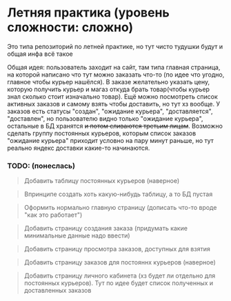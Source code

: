 # Летняя практика (уровень сложности: сложно)
Это типа репозиторий по летней практике, но тут чисто тудушки будут и общая инфа всё такое

Общая идея: пользователь заходит на сайт, там типа главная страница, на которой написано что тут можно заказать что-то (по идее что угодно, главное чтобы курьер нашёлся). В заказе желательно указать цену, которую получить курьер и магаз откуда брать товар(чтобы курьер знал сколько стоит изначально товар). Ещё можно посмотреть список активных заказов и самому взять чтобы доставить, но тут хз вообще. У заказов есть статусы "создан", "ожидание курьера", "доставляется", "доставлен", но пользователю видно только "ожидание курьера", остальные в БД хранятся ~~и потом сливаются третьим лицам~~. Возможно сделать группу постоянных курьеров, которым список заказов "ожидание курьера" приходит условно на пару минут раньше, но тут реально яндекс доставки какие-то начинаются.

### TODO: (понеслась)

> Добавить таблицу постоянных курьеров (наверное)

> Впринципе создать хоть какую-нибудь таблицу, а то БД пустая

> Оформить нормально главную страницу (дописать что-то вроде "как это работает")

> Добавить страницу создания заказа (придумать какие минимальные данные надо ввести)

> Добавить страницу просмотра заказов, доступных для взятия

> Добавить страницу заказов для постояннх курьеров (наверное)

> Добавить страницу личного кабинета (хз будет ли отдельно для постоянных курьеров). 
  Тут по идее будет список полученных и доставленных заказов
